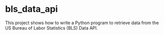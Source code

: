 # bls_data_api
This project shows how to write a Python program to retrieve data from the US Bureau of Labor Statistics (BLS) Data API.
